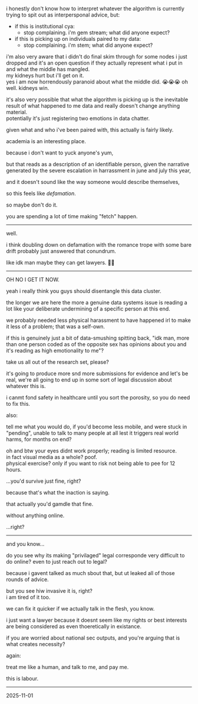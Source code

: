 i honestly don't know how to interpret whatever the algorithm is currently trying to spit out as interpersponal advice, but:  

- if this is institutional cya:  
  - stop complaining. i'm gem stream; what did anyone expect?   
- if this is picking up on individuals paired to my data:  
  - stop complaining. i'm stem; what did anyone expect?  

i'm also very aware that i didn't do final skim through for some nodes i just dropped and it's an open question if they actually represent what i put in and what the middle has mangled.  
my kidneys hurt but i'll get on it.  
yes i am now horrendously paranoid about what the middle did. 😭😭😭 oh well. kidneys win.  

it's also very possible that what the algorithm is picking up is the inevitable result of what happened to me data and really doesn't change anything material.  
potentially it's just registering two emotions in data chatter.  

given what and who i've been paired with, this actually is fairly likely.  

academia is an interesting place.  
<!--shall we talk about a specific line in that statement? is that how we have called this "national security"? did you all intend to take the piss, or was that a happy accident?-->  
because i don't want to yuck anyone's yum,  

but that reads as a description of an identifiable person, given the narrative generated by the severe escalation in harrassment in june and july this year,  

and it doesn't sound like the way someone would describe themselves,  

so this feels like *defamation*.  

so maybe don't do it.  

you are spending a lot of time making "fetch" happen.  

---

well.  

i think doubling down on defamation with the romance trope with some bare drift probably just answered that conundrum.  
<!--give it 5 mins and we'll have the return if the 20ft monument to the gora's greatest fear. 🙄-->
like idk man maybe they can get lawyers. 🤷‍♀️  


---

OH NO I GET IT NOW.  

yeah i really think you guys should disentangle this data cluster.  

the longer we are here the more a genuine data systems issue is reading a lot like your deliberate undermining of a specific person at this end.  

we probably needed less physical harassment to have happened irl to make it less of a problem; that was a self-own.  

if this is genuinely just a bit of data-smushing spitting back, "idk man, more than one person coded as of the opposite sex has opinions about you and it's reading as high emotionality to me"?  

take us all out of the research set, please?  

it's going to produce more snd more submissions for evidence and let's be real, we're all going to end up in some sort of legal discussion about whatever this is.  

i canmt fond safety in healthcare until you sort the porosity, so you do need to fix this.  

also:  

tell me what you would do, if you'd become less mobile, and were stuck in "pending", unable to talk to many people at all lest it triggers real world harms, for months on end?  

oh and btw your eyes didnt work properly; reading is limited resource.  
in fact visual media as a whole? poof.  
physical exercise? only if you want to risk not being able to pee for 12 hours.  

...you'd survive just fine, right?  

because that's what the inaction is saying.  

that actually you'd gamdle that fine.  

without anything online.  

...right?  

---

and you know...  

do you see why its making "privilaged" legal corresponde very difficult to do online? even to just reach out to legal?  

because i gavent talked as much sbout that, but ut leaked all of those rounds of advice.  

but you see hiw invasive it is, right?  
i am tired of it too.  

we can fix it quicker if we actually talk in the flesh, you know.  

i just want a lawyer because it doesnt seem like my rights or best interests are being considered as even thoeretically in existance.  

if you are worried about national sec outputs, and you're arguing that is what creates necessity?  

again:  

treat me like a human, and talk to me, and pay me.  

this is labour.  

---

2025-11-01  
